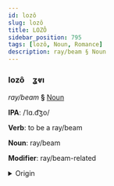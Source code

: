 ```yaml
---
id: lozô
slug: lozô
title: LOZÔ
sidebar_position: 795
tags: [lozô, Noun, Romance]
description: ray/beam § Noun
---
```


### lozô&emsp;<span kind="abugida">ʓⱴı</span>

*ray/beam* **§** [Noun](../../tags/Noun)

**IPA**: /ˈlɑ.d͡ʒo/

**Verb**: to be a ray/beam

**Noun**: ray/beam

**Modifier**: ray/beam-related

<details>
    <summary>Origin</summary>
    Italian raggio /ˈrad.d͡ʒo/<br/>
    <em>Romance Language Family</em>
</details>